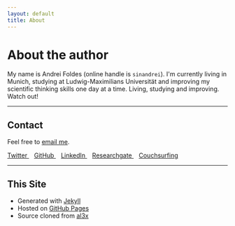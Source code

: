 ```yaml
---
layout: default
title: About
---
```


# About the author

My name is Andrei Foldes (online handle is `sinandrei`). 
I'm currently living in Munich, studying at Ludwig-Maximilians Universität and improving my scientific thinking skills one day at a time.
Living, studying and improving. Watch out!
- - -

## Contact

Feel free to [email me](mailto:foldes.andrei@gmail.com).


<a href="https://twitter.com/foldesandrei"> <i class="fa fa-twitter"></i> Twitter </a> &nbsp;&nbsp; 
    <a href="https://github.com/andreifoldes">
      <i class="fa fa-github"></i> GitHub
    </a>&nbsp;&nbsp; 
    <a href="https://linkedin.com/in/andreifoldes">
      <i class="fa fa-linkedin"></i> LinkedIn
    </a>&nbsp;&nbsp;
    <a href="https://www.researchgate.net/profile/Andrei_Foldes">
      <i class="fa fa-researchgate"></i> Researchgate
    </a>&nbsp;&nbsp;
    <a href="https://www.couchsurfing.com/people/andreifoldes">
      <i class="fa fa-couchsurfing"></i> Couchsurfing
    </a>

- - -

## This Site

* Generated with [Jekyll](http://jekyllrb.com/)
* Hosted on [GitHub Pages](https://pages.github.com/)
* Source cloned from [al3x](https://github.com/al3x/al3x.net)

